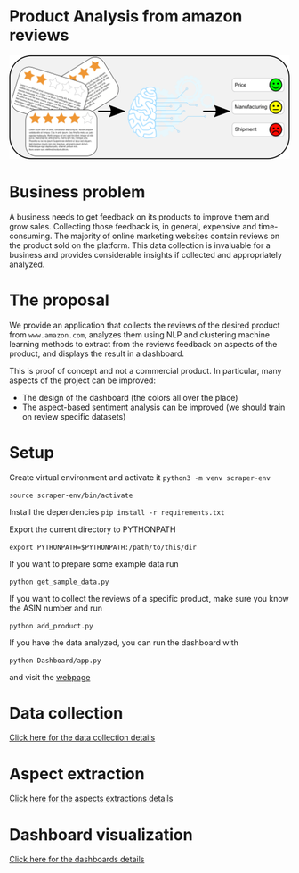 # Product Analysis from amazon reviews

<img src="banner.png">

# Business problem

A business needs to get feedback on its products to improve them and grow sales. Collecting those feedback is, in general, expensive and time-consuming. The majority of online marketing websites contain reviews on the product sold on the platform. This data collection is invaluable for a business and provides considerable insights if collected and appropriately analyzed.

# The proposal

We provide an application that collects the reviews of the desired product from `www.amazon.com`, analyzes them using NLP and clustering machine learning methods to extract from the reviews feedback on aspects of the product, and displays the result in a dashboard.

This is proof of concept and not a commercial product. In particular, many aspects of the project can be improved:

-   The design of the dashboard (the colors all over the place)
-   The aspect-based sentiment analysis can be improved (we should train on review specific datasets)

# Setup

Create virtual environment and activate it
`python3 -m venv scraper-env`

`source scraper-env/bin/activate`

Install the dependencies
`pip install -r requirements.txt`

Export the current directory to PYTHONPATH

`export PYTHONPATH=$PYTHONPATH:/path/to/this/dir`

If you want to prepare some example data run

`python get_sample_data.py`

If you want to collect the reviews of a specific product, make sure you know the ASIN number and run

`python add_product.py`

If you have the data analyzed, you can run the dashboard with

`python Dashboard/app.py`

and visit the [webpage](http://127.0.0.1:8050/)

# Data collection

[Click here for the data collection details](ProductReviews/README.md)

# Aspect extraction

[Click here for the aspects extractions details](SentimentAnalysis/README.md)

# Dashboard visualization

[Click here for the dashboards details](Dashboard/README.md)
